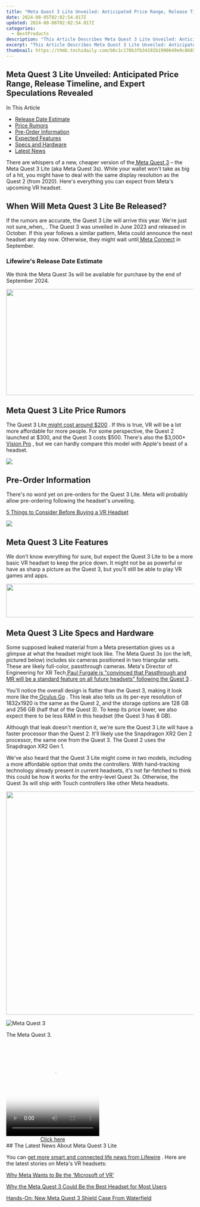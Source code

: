 ```yaml
---
title: "Meta Quest 3 Lite Unveiled: Anticipated Price Range, Release Timeline, and Expert Speculations Revealed"
date: 2024-08-05T02:02:54.017Z
updated: 2024-08-06T02:02:54.017Z
categories:
  - BestProducts
description: "This Article Describes Meta Quest 3 Lite Unveiled: Anticipated Price Range, Release Timeline, and Expert Speculations Revealed"
excerpt: "This Article Describes Meta Quest 3 Lite Unveiled: Anticipated Price Range, Release Timeline, and Expert Speculations Revealed"
thumbnail: https://thmb.techidaily.com/b6c1c170b3fb34192b1990649e9c8685733790cb7484ba703ce124bf47249cb0.jpg
---
```


## Meta Quest 3 Lite Unveiled: Anticipated Price Range, Release Timeline, and Expert Speculations Revealed

 In This Article 

* [ Release Date Estimate ](https://www.lifewire.com/#toc-when-will-meta-quest-3-lite-be-released)
* [ Price Rumors ](https://www.lifewire.com/#toc-meta-quest-3-lite-price-rumors)
* [ Pre-Order Information ](https://www.lifewire.com/#toc-pre-order-information)
* [ Expected Features ](https://www.lifewire.com/#toc-meta-quest-3-lite-features)
* [ Specs and Hardware ](https://www.lifewire.com/#toc-meta-quest-3-lite-specs-and-hardware)
* [ Latest News ](https://www.lifewire.com/#toc-the-latest-news-about-meta-quest-3-lite)

 There are whispers of a new, cheaper version of the[ Meta Quest 3](https://www.lifewire.com/oculus-quest-3-news-specs-rumors-5220120) – the Meta Quest 3 Lite (aka Meta Quest 3s). While your wallet won't take as big of a hit, you might have to deal with the same display resolution as the Quest 2 (from 2020). Here's everything you can expect from Meta's upcoming VR headset.

##  When Will Meta Quest 3 Lite Be Released? 

 If the rumors are accurate, the Quest 3 Lite will arrive this year. We're just not sure_when_ . The Quest 3 was unveiled in June 2023 and released in October. If this year follows a similar pattern, Meta could announce the next headset any day now. Otherwise, they might wait until[ Meta Connect](https://www.meta.com/connect/) in September.

###  Lifewire's Release Date Estimate

 We think the Meta Quest 3s will be available for purchase by the end of September 2024.

<!-- affiliate ads begin -->
<a href="https://cowinaudio.pxf.io/c/5597632/1116855/13794" target="_top" id="1116855"><img src="//a.impactradius-go.com/display-ad/13794-1116855" border="0" alt="" width="767" height="285"/></a><img height="0" width="0" src="https://imp.pxf.io/i/5597632/1116855/13794" style="position:absolute;visibility:hidden;" border="0" />
<!-- affiliate ads end -->
##  Meta Quest 3 Lite Price Rumors 

 The Quest 3 Lite[ might cost around $200](https://mp.weixin.qq.com/s/jTB63jxbik84eoRWBTLJ0Q) . If this is true, VR will be a lot more affordable for more people. For some perspective, the Quest 2 launched at $300, and the Quest 3 costs $500\. There's also the $3,000+[ Vision Pro](https://www.lifewire.com/is-the-apple-vision-pro-worth-it-8636202) , but we can hardly compare this model with Apple's beast of a headset.

<!-- affiliate ads begin -->
<a href="https://secure.2checkout.com/order/checkout.php?PRODS=37100474&QTY=1&AFFILIATE=108875&CART=1"><img src="https://awario.com/images/pages/index/img-leads-1280@1x.avif" border="0"></a>
<!-- affiliate ads end -->
## Pre-Order Information 

 There's no word yet on pre-orders for the Quest 3 Lite. Meta will probably allow pre-ordering following the headset's unveiling.

[  5 Things to Consider Before Buying a VR Headset ](https://www.lifewire.com/5-things-to-consider-before-buying-a-vr-headset-5271867) 

<!-- affiliate ads begin -->
<a href="https://shop.copernic.com/order/checkout.php?PRODS=41033101&QTY=1&AFFILIATE=108875&CART=1"><img src="https://secure.2checkout.com/images/merchant/8d30aa96e72440759f74bd2306c1fa3d/Copernic-2023-Affiliate-728x90-Elite.png" border="0"></a>
<!-- affiliate ads end -->
## Meta Quest 3 Lite Features 

 We don't know everything for sure, but expect the Quest 3 Lite to be a more basic VR headset to keep the price down. It might not be as powerful or have as sharp a picture as the Quest 3, but you'll still be able to play VR games and apps.

<!-- affiliate ads begin -->
<a href="https://vapordna.pxf.io/c/5597632/1494880/17238" target="_top" id="1494880"><img src="//a.impactradius-go.com/display-ad/17238-1494880" border="0" alt="" width="728" height="90"/></a><img height="0" width="0" src="https://imp.pxf.io/i/5597632/1494880/17238" style="position:absolute;visibility:hidden;" border="0" />
<!-- affiliate ads end -->
##  Meta Quest 3 Lite Specs and Hardware 

 Some supposed leaked material from a Meta presentation gives us a glimpse at what the headset might look like. The Meta Quest 3s (on the left, pictured below) includes six cameras positioned in two triangular sets. These are likely full-color, passthrough cameras. Meta's Director of Engineering for XR Tech[ Paul Furgale is "convinced that Passthrough and MR will be a standard feature on all future headsets" following the Quest 3](https://www.meta.com/blog/quest/ai-powered-technologies-quest-3-pro-ray-ban-meta-smart-glasses/) .  

 You'll notice the overall design is flatter than the Quest 3, making it look more like the[ Oculus Go](https://www.lifewire.com/oculus-go-vr-headset-review-4690298) . This leak also tells us its per-eye resolution of 1832x1920 is the same as the Quest 2, and the storage options are 128 GB and 256 GB (half that of the Quest 3). To keep its price lower, we also expect there to be less RAM in this headset (the Quest 3 has 8 GB).

 Although that leak doesn't mention it, we're sure the Quest 3 Lite will have a faster processor than the Quest 2\. It'll likely use the Snapdragon XR2 Gen 2 processor, the same one from the Quest 3\. The Quest 2 uses the Snapdragon XR2 Gen 1.

 We've also heard that the Quest 3 Lite might come in two models, including a more affordable option that omits the controllers. With hand-tracking technology already present in current headsets, it's not far-fetched to think this could be how it works for the entry-level Quest 3s. Otherwise, the Quest 3s will ship with Touch controllers like other Meta headsets.

<!-- affiliate ads begin -->
<a href="https://turtlebeachus.sjv.io/c/5597632/1988416/23719" target="_top" id="1988416"><img src="//a.impactradius-go.com/display-ad/23719-1988416" border="0" alt="" width="600" height="600"/></a><img height="0" width="0" src="https://imp.pxf.io/i/5597632/1988416/23719" style="position:absolute;visibility:hidden;" border="0" />
<!-- affiliate ads end -->
![Meta Quest 3](https://www.lifewire.com/thmb/iXYvSQIxLwkRmBJtBs3XZLVjB3Y=/960x0/filters:no_upscale():max_bytes(200000):strip_icc():format(webp)/Meta-Quest-3-v2-305b96ae177f411aa3bb2f852f75254a.jpg) 

The Meta Quest 3. 

<!-- affiliate ads begin -->
<span id="1997795">
					<video width="250" height="250" style="cursor:pointer"
           poster="//a.impactradius-go.com/display-clicktoplayimage/1997795.jpeg"
           onclick="if(!this.playClicked){this.play();this.setAttribute('controls',true);this.playClicked=true;}">
	   <source src="//a.impactradius-go.com/display-ad/23621-1997795">
	   <img src="//a.impactradius-go.com/display-clicktoplayimage/1997795.jpeg" style="border: none; height: 100%; width: 100%; object-fit: contain">
	</video>
	<div style="width:250px;text-align:center"><a href="javascript:window.open(decodeURIComponent('https%3A%2F%2Fproteahair.pxf.io%2Fc%2F5597632%2F1997795%2F23621'), '_blank');void(0);">Click here</a></div>
</span>
<img height="0" width="0" src="https://imp.pxf.io/i/5597632/1997795/23621" style="position:absolute;visibility:hidden;" border="0" />
<!-- affiliate ads end -->
##  The Latest News About Meta Quest 3 Lite 

 You can [ get more smart and connected life news from Lifewire](https://www.lifewire.com/smart-home-connected-life-news-4797031) . Here are the latest stories on Meta's VR headsets:

[  Why Meta Wants to Be the 'Microsoft of VR' ](https://www.lifewire.com/meta-wants-to-be-microsoft-of-vr-8637973) 

[  Why the Meta Quest 3 Could Be the Best Headset for Most Users ](https://www.lifewire.com/meta-quest-3-vr-headset-7975896) 

[  Hands-On: New Meta Quest 3 Shield Case From Waterfield ](https://www.lifewire.com/hands-on-meta-quest-3-shield-case-waterfield-8658002) 

<ins class="adsbygoogle"
     style="display:block"
     data-ad-format="autorelaxed"
     data-ad-client="ca-pub-7571918770474297"
     data-ad-slot="1223367746"></ins>



<ins class="adsbygoogle"
     style="display:block"
     data-ad-client="ca-pub-7571918770474297"
     data-ad-slot="8358498916"
     data-ad-format="auto"
     data-full-width-responsive="true"></ins>
